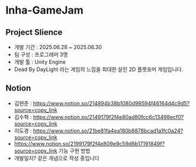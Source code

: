 # Inha-GameJam      
## Project Slience    
- 개발 기간 : 2025.06.28 ~ 2025.06.30
- 팀 구성 : 프로그래머 3명
- 개발 툴 : Unity Engine     
- Dead By DayLight 라는 게임의 느낌을 최대한 살린 2D 플랫포머 게임입니다.       
## Notion    
- 김현준 : https://www.notion.so/214894b38b1080d98594f46164d4c9d5?source=copy_link     
- 김수혁 : https://www.notion.so/2149179f2f4e80ad80fcc6c13498ecf0?source=copy_link
- 이도경 : https://www.notion.so/21be81fa4ea180b8878bcad1a1fc0a24?source=copy_link
- https://www.notion.so/2199179f2f4e809e9c59d6b17191849f?source=copy_link 기능 구현 방법
- 개발일지? 같은 개념으로 작성 중입니다

